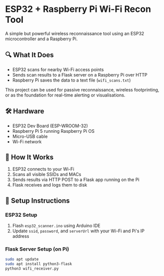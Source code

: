 # ESP32 + Raspberry Pi Wi-Fi Recon Tool

A simple but powerful wireless reconnaissance tool using an ESP32 microcontroller and a Raspberry Pi.

## 🔍 What It Does

- ESP32 scans for nearby Wi-Fi access points
- Sends scan results to a Flask server on a Raspberry Pi over HTTP
- Raspberry Pi saves the data to a text file (`wifi_scans.txt`)

This project can be used for passive reconnaissance, wireless footprinting, or as the foundation for real-time alerting or visualisations.

## 🛠️ Hardware

- ESP32 Dev Board (ESP-WROOM-32)
- Raspberry Pi 5 running Raspberry Pi OS
- Micro-USB cable
- Wi-Fi network

## 🧠 How It Works

1. ESP32 connects to your Wi-Fi
2. Scans all visible SSIDs and MACs
3. Sends results via HTTP POST to a Flask app running on the Pi
4. Flask receives and logs them to disk

## 🚀 Setup Instructions

### ESP32 Setup

1. Flash `esp32_scanner.ino` using Arduino IDE
2. Update `ssid`, `password`, and `serverUrl` with your Wi-Fi and Pi's IP address

### Flask Server Setup (on Pi)

```bash
sudo apt update
sudo apt install python3-flask
python3 wifi_receiver.py

